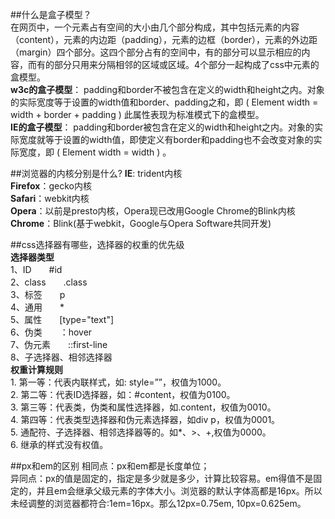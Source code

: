 ##什么是盒子模型？   
 在网页中，一个元素占有空间的大小由几个部分构成，其中包括元素的内容（content），元素的内边距（padding），元素的边框（border），元素的外边距（margin）四个部分。这四个部分占有的空间中，有的部分可以显示相应的内容，而有的部分只用来分隔相邻的区域或区域。4个部分一起构成了css中元素的盒模型。  
**w3c的盒子模型**： padding和border不被包含在定义的width和height之内。对象的实际宽度等于设置的width值和border、padding之和，即 ( Element width = width + border + padding ) 此属性表现为标准模式下的盒模型。   
**IE的盒子模型**： padding和border被包含在定义的width和height之内。对象的实际宽度就等于设置的width值，即使定义有border和padding也不会改变对象的实际宽度，即 ( Element width = width ) 。  

##浏览器的内核分别是什么?
**IE**: trident内核  
**Firefox**：gecko内核  
**Safari**：webkit内核   
**Opera**：以前是presto内核，Opera现已改用Google Chrome的Blink内核    
**Chrome**：Blink(基于webkit，Google与Opera Software共同开发)    

##css选择器有哪些，选择器的权重的优先级     
**选择器类型**     
1、ID　　#id      
2、class　　.class      
3、标签　　p      
4、通用　　*         
5、属性　　[type="text"]         
6、伪类　　：hover         
7、伪元素　　::first-line     
8、子选择器、相邻选择器       
**权重计算规则**      
1. 第一等：代表内联样式，如: style=””，权值为1000。      
2. 第二等：代表ID选择器，如：#content，权值为0100。        
3. 第三等：代表类，伪类和属性选择器，如.content，权值为0010。      
4. 第四等：代表类型选择器和伪元素选择器，如div p，权值为0001。         
5. 通配符、子选择器、相邻选择器等的。如*、>、+,权值为0000。        
6. 继承的样式没有权值。     

##px和em的区别
相同点：px和em都是长度单位；          
异同点：px的值是固定的，指定是多少就是多少，计算比较容易。em得值不是固定的，并且em会继承父级元素的字体大小。浏览器的默认字体高都是16px。所以未经调整的浏览器都符合:1em=16px。那么12px=0.75em, 10px=0.625em。            



